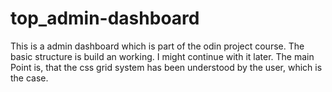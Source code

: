 # top_admin-dashboard

This is a admin dashboard which is part of the odin project course. The basic structure is build an working. I might continue with it later. 
The main Point is, that the css grid system has been understood by the user, which is the case.
